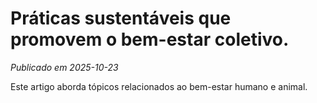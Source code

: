 # Práticas sustentáveis que promovem o bem-estar coletivo.

*Publicado em 2025-10-23*

Este artigo aborda tópicos relacionados ao bem-estar humano e animal.
